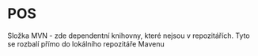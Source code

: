 # POS
Složka MVN - zde dependentní knihovny, které nejsou v repozitářích. Tyto se rozbalí přímo do lokálního repozitáře Mavenu